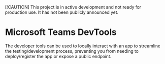 [!CAUTION]
This project is in active development and not ready for production use. It has not been publicly announced yet.

# Microsoft Teams DevTools
The developer tools can be used to locally interact with an app to streamline the testing/development process, preventing you from needing to deploy/register the app or expose a public endpoint.